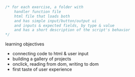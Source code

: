 ```js
/* for each exercise, a folder with
    handler function file
    html file that loads both
    and has simple input/button/output ui
    and inputs & expected fields, by type & value
    and has a short description of the script's behavior
*/
```

learning objectives
* connecting code to html & user input
* building a gallery of projects
* onclick, reading from dom, writing to dom
* first taste of user experience
